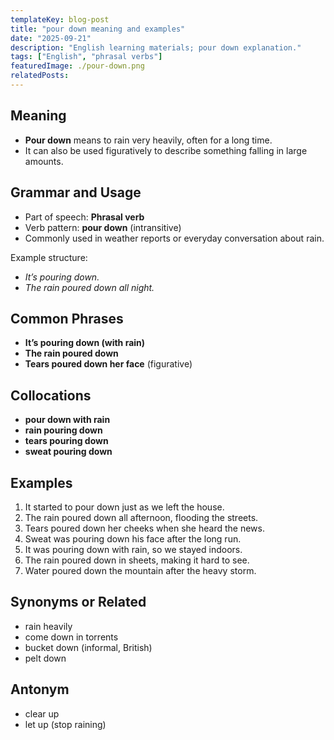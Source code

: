 ```yaml
---
templateKey: blog-post
title: "pour down meaning and examples"
date: "2025-09-21"
description: "English learning materials; pour down explanation."
tags: ["English", "phrasal verbs"]
featuredImage: ./pour-down.png
relatedPosts:
---
```


## Meaning

- **Pour down** means to rain very heavily, often for a long time.
- It can also be used figuratively to describe something falling in large amounts.

## Grammar and Usage

- Part of speech: **Phrasal verb**
- Verb pattern: **pour down** (intransitive)
- Commonly used in weather reports or everyday conversation about rain.

Example structure:

- _It’s pouring down._
- _The rain poured down all night._

## Common Phrases

- **It’s pouring down (with rain)**
- **The rain poured down**
- **Tears poured down her face** (figurative)

## Collocations

- **pour down with rain**
- **rain pouring down**
- **tears pouring down**
- **sweat pouring down**

## Examples

1. It started to pour down just as we left the house.
2. The rain poured down all afternoon, flooding the streets.
3. Tears poured down her cheeks when she heard the news.
4. Sweat was pouring down his face after the long run.
5. It was pouring down with rain, so we stayed indoors.
6. The rain poured down in sheets, making it hard to see.
7. Water poured down the mountain after the heavy storm.

## Synonyms or Related

- rain heavily
- come down in torrents
- bucket down (informal, British)
- pelt down

## Antonym

- clear up
- let up (stop raining)
